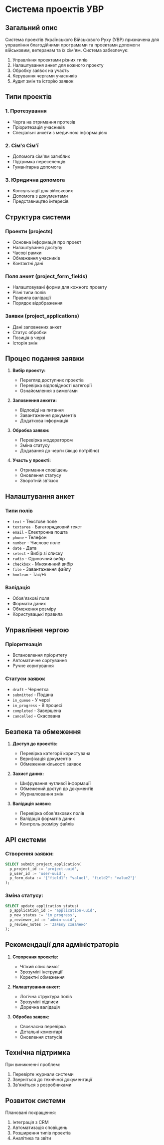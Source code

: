 # Система проектів УВР

## Загальний опис

Система проектів Українського Військового Руху (УВР) призначена для управління благодійними програмами та проектами допомоги військовим, ветеранам та їх сім'ям. Система забезпечує:

1. Управління проектами різних типів
2. Налаштування анкет для кожного проекту
3. Обробку заявок на участь
4. Керування чергами учасників
5. Аудит змін та історію заявок

## Типи проектів

### 1. Протезування
- Черга на отримання протезів
- Пріоритезація учасників
- Спеціальні анкети з медичною інформацією

### 2. Сім'я Сім'ї
- Допомога сім'ям загиблих
- Підтримка переселенців
- Гуманітарна допомога

### 3. Юридична допомога
- Консультації для військових
- Допомога з документами
- Представництво інтересів

## Структура системи

### Проекти (projects)
- Основна інформація про проект
- Налаштування доступу
- Часові рамки
- Обмеження учасників
- Контактні дані

### Поля анкет (project_form_fields)
- Налаштовувані форми для кожного проекту
- Різні типи полів
- Правила валідації
- Порядок відображення

### Заявки (project_applications)
- Дані заповнених анкет
- Статус обробки
- Позиція в черзі
- Історія змін

## Процес подання заявки

1. **Вибір проекту:**
   - Перегляд доступних проектів
   - Перевірка відповідності категорії
   - Ознайомлення з вимогами

2. **Заповнення анкети:**
   - Відповіді на питання
   - Завантаження документів
   - Додаткова інформація

3. **Обробка заявки:**
   - Перевірка модератором
   - Зміна статусу
   - Додавання до черги (якщо потрібно)

4. **Участь у проекті:**
   - Отримання сповіщень
   - Оновлення статусу
   - Зворотній зв'язок

## Налаштування анкет

### Типи полів
- `text` - Текстове поле
- `textarea` - Багаторядковий текст
- `email` - Електронна пошта
- `phone` - Телефон
- `number` - Числове поле
- `date` - Дата
- `select` - Вибір зі списку
- `radio` - Одиночний вибір
- `checkbox` - Множинний вибір
- `file` - Завантаження файлу
- `boolean` - Так/Ні

### Валідація
- Обов'язкові поля
- Формати даних
- Обмеження розміру
- Користувацькі правила

## Управління чергою

### Пріоритезація
- Встановлення пріоритету
- Автоматичне сортування
- Ручне коригування

### Статуси заявок
- `draft` - Чернетка
- `submitted` - Подана
- `in_queue` - У черзі
- `in_progress` - В процесі
- `completed` - Завершена
- `cancelled` - Скасована

## Безпека та обмеження

1. **Доступ до проектів:**
   - Перевірка категорії користувача
   - Верифікація документів
   - Обмеження кількості заявок

2. **Захист даних:**
   - Шифрування чутливої інформації
   - Обмежений доступ до документів
   - Журналювання змін

3. **Валідація заявок:**
   - Перевірка обов'язкових полів
   - Валідація форматів даних
   - Контроль розміру файлів

## API системи

### Створення заявки:
```sql
SELECT submit_project_application(
  p_project_id := 'project-uuid',
  p_user_id := 'user-uuid',
  p_form_data := '{"field1": "value1", "field2": "value2"}'
);
```

### Зміна статусу:
```sql
SELECT update_application_status(
  p_application_id := 'application-uuid',
  p_new_status := 'in_progress',
  p_reviewer_id := 'admin-uuid',
  p_review_notes := 'Заявку схвалено'
);
```

## Рекомендації для адміністраторів

1. **Створення проектів:**
   - Чіткий опис вимог
   - Зрозумілі інструкції
   - Коректні обмеження

2. **Налаштування анкет:**
   - Логічна структура полів
   - Зрозумілі підписи
   - Доречна валідація

3. **Обробка заявок:**
   - Своєчасна перевірка
   - Детальні коментарі
   - Оновлення статусів

## Технічна підтримка

При виникненні проблем:
1. Перевірте журнали системи
2. Зверніться до технічної документації
3. Зв'яжіться з розробниками

## Розвиток системи

Плановані покращення:
1. Інтеграція з CRM
2. Автоматизація сповіщень
3. Розширення типів проектів
4. Аналітика та звіти 